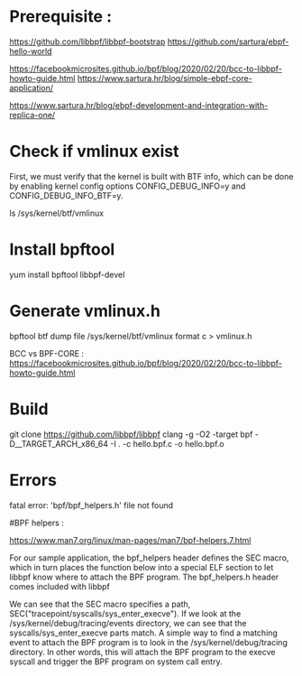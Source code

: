 # Prerequisite :
https://github.com/libbpf/libbpf-bootstrap
https://github.com/sartura/ebpf-hello-world

https://facebookmicrosites.github.io/bpf/blog/2020/02/20/bcc-to-libbpf-howto-guide.html
https://www.sartura.hr/blog/simple-ebpf-core-application/
 
https://www.sartura.hr/blog/ebpf-development-and-integration-with-replica-one/
# Check if vmlinux exist

First, we must verify that the kernel is built with BTF info, which can be done by enabling kernel config options CONFIG_DEBUG_INFO=y and CONFIG_DEBUG_INFO_BTF=y.

 

ls /sys/kernel/btf/vmlinux

 

# Install bpftool

yum install bpftool libbpf-devel

 

# Generate vmlinux.h

bpftool btf dump file /sys/kernel/btf/vmlinux format c > vmlinux.h

BCC vs BPF-CORE : https://facebookmicrosites.github.io/bpf/blog/2020/02/20/bcc-to-libbpf-howto-guide.html

 

# Build
git clone https://github.com/libbpf/libbpf
clang -g -O2 -target bpf -D__TARGET_ARCH_x86_64 -I . -c hello.bpf.c -o hello.bpf.o

 

 

# Errors

fatal error: 'bpf/bpf_helpers.h' file not found

 

 

#BPF helpers :

https://www.man7.org/linux/man-pages/man7/bpf-helpers.7.html

For our sample application, the bpf_helpers header defines the SEC macro, which in turn places the function below into a special ELF section to let libbpf know where to attach the BPF program. The bpf_helpers.h header comes included with libbpf

 

 

We can see that the SEC macro specifies a path, SEC("tracepoint/syscalls/sys_enter_execve"). If we look at the /sys/kernel/debug/tracing/events directory, we can see that the syscalls/sys_enter_execve parts match. A simple way to find a matching event to attach the BPF program is to look in the /sys/kernel/debug/tracing directory. In other words, this will attach the BPF program to the execve syscall and trigger the BPF program on system call entry.
